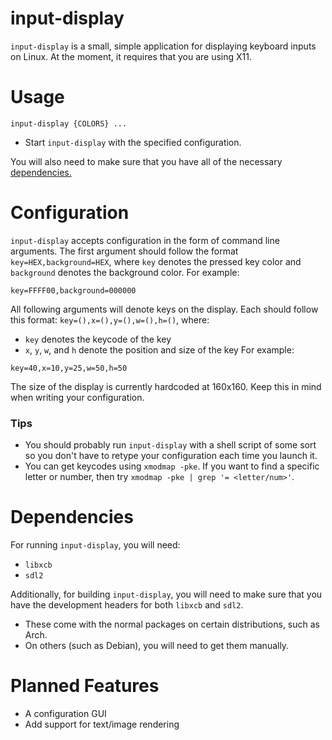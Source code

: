 # input-display
`input-display` is a small, simple application for displaying keyboard inputs 
on Linux. At the moment, it requires that you are using X11.

# Usage
`input-display {COLORS} ...`
- Start `input-display` with the specified configuration.

You will also need to make sure that you have all of the necessary [dependencies.](#dependencies)

# Configuration
`input-display` accepts configuration in the form of command line arguments.
The first argument should follow the format `key=HEX,background=HEX`, where `key` denotes the pressed key color and `background` denotes the background color. For example:

```
key=FFFF00,background=000000
```

All following arguments will denote keys on the display. Each should follow this format: `key=(),x=(),y=(),w=(),h=()`, where:
- `key` denotes the keycode of the key
- `x`, `y`, `w`, and `h` denote the position and size of the key
For example:

```
key=40,x=10,y=25,w=50,h=50
```

The size of the display is currently hardcoded at 160x160. Keep this in mind when writing your configuration.

### Tips
- You should probably run `input-display` with a shell script of some sort so you don't have to retype your configuration each time you launch it.
- You can get keycodes using `xmodmap -pke`. If you want to find a specific letter or number, then try `xmodmap -pke | grep '= <letter/num>'`.

# Dependencies
For running `input-display`, you will need:
- `libxcb`
- `sdl2`

Additionally, for building `input-display`, you will need to make sure that 
you have the development headers for both `libxcb` and `sdl2`.
  - These come with the normal packages on certain distributions, such as Arch.
  - On others (such as Debian), you will need to get them manually.

# Planned Features
- A configuration GUI
- Add support for text/image rendering
